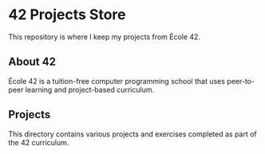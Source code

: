 # 42 Projects Store

This repository is where I keep my projects from École 42.

## About 42

École 42 is a tuition-free computer programming school that uses peer-to-peer learning and project-based curriculum.

## Projects

This directory contains various projects and exercises completed as part of the 42 curriculum.
